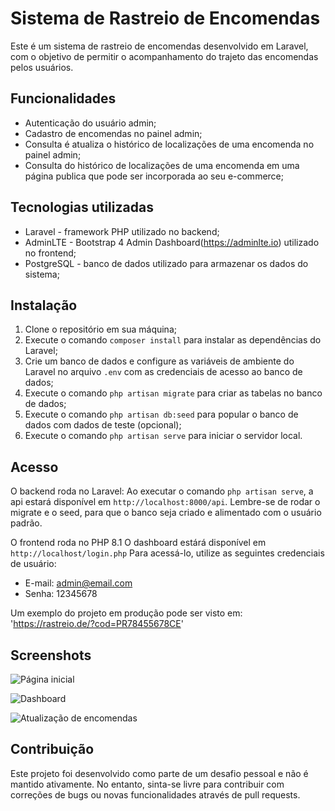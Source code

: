 # Sistema de Rastreio de Encomendas

Este é um sistema de rastreio de encomendas desenvolvido em Laravel, com o objetivo de permitir o acompanhamento do trajeto das encomendas pelos usuários.

## Funcionalidades

- Autenticação do usuário admin;
- Cadastro de encomendas no painel admin;
- Consulta é atualiza o histórico de localizações de uma encomenda no painel admin;
- Consulta do histórico de localizações de uma encomenda em uma página publica que pode ser incorporada ao seu e-commerce;

## Tecnologias utilizadas

- Laravel - framework PHP utilizado no backend;
- AdminLTE - Bootstrap 4 Admin Dashboard(https://adminlte.io) utilizado no frontend;
- PostgreSQL - banco de dados utilizado para armazenar os dados do sistema;

## Instalação

1. Clone o repositório em sua máquina;
2. Execute o comando `composer install` para instalar as dependências do Laravel;
3. Crie um banco de dados e configure as variáveis de ambiente do Laravel no arquivo `.env` com as credenciais de acesso ao banco de dados;
4. Execute o comando `php artisan migrate` para criar as tabelas no banco de dados;
5. Execute o comando `php artisan db:seed` para popular o banco de dados com dados de teste (opcional);
6. Execute o comando `php artisan serve` para iniciar o servidor local.

## Acesso

O backend roda no Laravel:
Ao executar o comando `php artisan serve`, a api estará disponível em `http://localhost:8000/api`. 
Lembre-se de rodar o migrate e o seed, para que o banco seja criado e alimentado com o usuário padrão.

O frontend roda no PHP 8.1
O dashboard estárá disponível em `http://localhost/login.php`
Para acessá-lo, utilize as seguintes credenciais de usuário:

- E-mail: admin@email.com
- Senha: 12345678

Um exemplo do projeto em produção pode ser visto em: 'https://rastreio.de/?cod=PR78455678CE'

## Screenshots

![Página inicial](https://rastreio.de/screenshots/Screenshot_3.png)

![Dashboard](https://rastreio.de/screenshots/Screenshot_4.png)

![Atualização de encomendas](https://rastreio.de/screenshots/Screenshot_5.png)

## Contribuição

Este projeto foi desenvolvido como parte de um desafio pessoal e não é mantido ativamente. No entanto, sinta-se livre para contribuir com correções de bugs ou novas funcionalidades através de pull requests.

